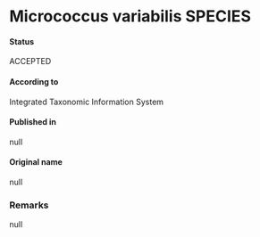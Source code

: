# Micrococcus variabilis SPECIES

#### Status
ACCEPTED

#### According to
Integrated Taxonomic Information System

#### Published in
null

#### Original name
null

### Remarks
null